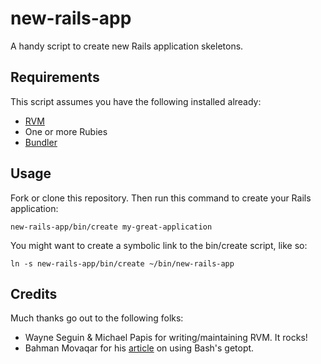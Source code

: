 # new-rails-app

A handy script to create new Rails application skeletons.

## Requirements

This script assumes you have the following installed already:

* [RVM](http://rvm.io)
* One or more Rubies
* [Bundler](http://bundler.io)

## Usage

Fork or clone this repository.  Then run this command to create your Rails application:

```
new-rails-app/bin/create my-great-application
```

You might want to create a symbolic link to the bin/create script, like so:

```
ln -s new-rails-app/bin/create ~/bin/new-rails-app
```

## Credits

Much thanks go out to the following folks:

* Wayne Seguin & Michael Papis for writing/maintaining RVM.  It rocks!
* Bahman Movaqar for his [article](http://www.bahmanm.com/blogs/command-line-options-how-to-parse-in-bash-using-getopt) on
  using Bash's getopt.

